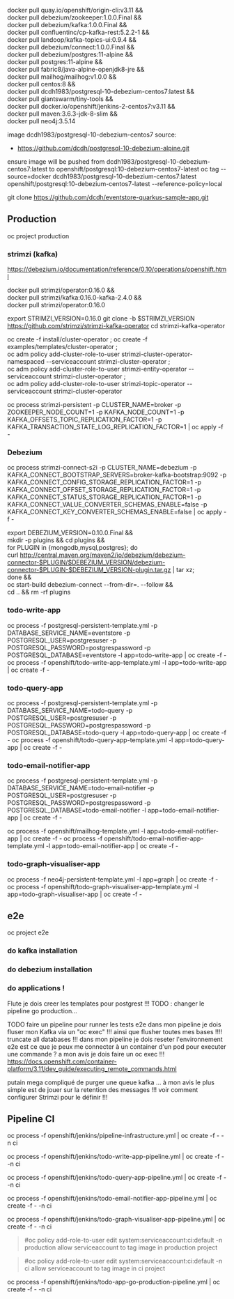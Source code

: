 docker pull quay.io/openshift/origin-cli:v3.11 && \
    docker pull debezium/zookeeper:1.0.0.Final && \
    docker pull debezium/kafka:1.0.0.Final && \
    docker pull confluentinc/cp-kafka-rest:5.2.2-1 && \
    docker pull landoop/kafka-topics-ui:0.9.4 && \
    docker pull debezium/connect:1.0.0.Final && \
    docker pull debezium/postgres:11-alpine && \
    docker pull postgres:11-alpine && \
    docker pull fabric8/java-alpine-openjdk8-jre && \
    docker pull mailhog/mailhog:v1.0.0 && \
    docker pull centos:8 && \
    docker pull dcdh1983/postgresql-10-debezium-centos7:latest && \
    docker pull giantswarm/tiny-tools && \
    docker pull docker.io/openshift/jenkins-2-centos7:v3.11 && \
    docker pull maven:3.6.3-jdk-8-slim && \
    docker pull neo4j:3.5.14

image dcdh1983/postgresql-10-debezium-centos7 source:
- https://github.com/dcdh/postgresql-10-debezium-alpine.git

ensure image will be pushed from dcdh1983/postgresql-10-debezium-centos7:latest to openshift/postgresql:10-debezium-centos7-latest
oc tag --source=docker dcdh1983/postgresql-10-debezium-centos7:latest openshift/postgresql:10-debezium-centos7-latest --reference-policy=local

git clone https://github.com/dcdh/eventstore-quarkus-sample-app.git

## Production

oc project production

### strimzi (kafka)

https://debezium.io/documentation/reference/0.10/operations/openshift.html

docker pull strimzi/operator:0.16.0 && \
    docker pull strimzi/kafka:0.16.0-kafka-2.4.0 && \
    docker pull strimzi/operator:0.16.0

export STRIMZI_VERSION=0.16.0
git clone -b $STRIMZI_VERSION https://github.com/strimzi/strimzi-kafka-operator
cd strimzi-kafka-operator

oc create -f install/cluster-operator ; oc create -f examples/templates/cluster-operator ; \
    oc adm policy add-cluster-role-to-user strimzi-cluster-operator-namespaced --serviceaccount strimzi-cluster-operator ; \
    oc adm policy add-cluster-role-to-user strimzi-entity-operator --serviceaccount strimzi-cluster-operator ; \
    oc adm policy add-cluster-role-to-user strimzi-topic-operator --serviceaccount strimzi-cluster-operator

oc process strimzi-persistent -p CLUSTER_NAME=broker -p ZOOKEEPER_NODE_COUNT=1 -p KAFKA_NODE_COUNT=1 -p KAFKA_OFFSETS_TOPIC_REPLICATION_FACTOR=1 -p KAFKA_TRANSACTION_STATE_LOG_REPLICATION_FACTOR=1 | oc apply -f -

### Debezium

oc process strimzi-connect-s2i -p CLUSTER_NAME=debezium -p KAFKA_CONNECT_BOOTSTRAP_SERVERS=broker-kafka-bootstrap:9092 -p KAFKA_CONNECT_CONFIG_STORAGE_REPLICATION_FACTOR=1 -p KAFKA_CONNECT_OFFSET_STORAGE_REPLICATION_FACTOR=1 -p KAFKA_CONNECT_STATUS_STORAGE_REPLICATION_FACTOR=1 -p KAFKA_CONNECT_VALUE_CONVERTER_SCHEMAS_ENABLE=false -p KAFKA_CONNECT_KEY_CONVERTER_SCHEMAS_ENABLE=false | oc apply -f -

export DEBEZIUM_VERSION=0.10.0.Final && \
mkdir -p plugins && cd plugins && \
for PLUGIN in {mongodb,mysql,postgres}; do \
    curl http://central.maven.org/maven2/io/debezium/debezium-connector-$PLUGIN/$DEBEZIUM_VERSION/debezium-connector-$PLUGIN-$DEBEZIUM_VERSION-plugin.tar.gz | tar xz; \
done && \
oc start-build debezium-connect --from-dir=. --follow && \
cd .. && rm -rf plugins

### todo-write-app

oc process -f postgresql-persistent-template.yml -p DATABASE_SERVICE_NAME=eventstore -p POSTGRESQL_USER=postgresuser -p POSTGRESQL_PASSWORD=postgrespassword -p POSTGRESQL_DATABASE=eventstore -l app=todo-write-app | oc create -f -
oc process -f openshift/todo-write-app-template.yml -l app=todo-write-app | oc create -f -

### todo-query-app

oc process -f postgresql-persistent-template.yml -p DATABASE_SERVICE_NAME=todo-query -p POSTGRESQL_USER=postgresuser -p POSTGRESQL_PASSWORD=postgrespassword -p POSTGRESQL_DATABASE=todo-query -l app=todo-query-app | oc create -f -
oc process -f openshift/todo-query-app-template.yml -l app=todo-query-app | oc create -f -

### todo-email-notifier-app

oc process -f postgresql-persistent-template.yml -p DATABASE_SERVICE_NAME=todo-email-notifier -p POSTGRESQL_USER=postgresuser -p POSTGRESQL_PASSWORD=postgrespassword -p POSTGRESQL_DATABASE=todo-email-notifier -l app=todo-email-notifier-app | oc create -f -

oc process -f openshift/mailhog-template.yml -l app=todo-email-notifier-app | oc create -f -
oc process -f openshift/todo-email-notifier-app-template.yml -l app=todo-email-notifier-app | oc create -f -

### todo-graph-visualiser-app

oc process -f neo4j-persistent-template.yml -l app=graph | oc create -f -
oc process -f openshift/todo-graph-visualiser-app-template.yml -l app=todo-graph-visualiser-app | oc create -f -

## e2e

oc project e2e

### do kafka installation

### do debezium installation

### do applications !
Flute je dois creer les templates pour postgrest !!!
TODO : changer le pipeline go production...

TODO faire un pipeline pour runner les tests e2e
dans mon pipeline je dois fluser mon Kafka via un "oc exec" !!! ainsi que flusher toutes mes bases !!!! truncate all databases !!!
dans mon pipeline je dois reseter l'environnement e2e
est ce que je peux me connecter à un container d'un pod pour executer une commande ? a mon avis je dois faire un oc exec !!!
https://docs.openshift.com/container-platform/3.11/dev_guide/executing_remote_commands.html

putain mega compliqué de purger une queue kafka ... à mon avis le plus simple est de jouer sur la retention des messages !!!
voir comment configurer Strimzi pour le définir !!!


## Pipeline CI

oc process -f openshift/jenkins/pipeline-infrastructure.yml | oc create -f - -n ci

oc process -f openshift/jenkins/todo-write-app-pipeline.yml | oc create -f - -n ci

oc process -f openshift/jenkins/todo-query-app-pipeline.yml | oc create -f - -n ci

oc process -f openshift/jenkins/todo-email-notifier-app-pipeline.yml | oc create -f - -n ci

oc process -f openshift/jenkins/todo-graph-visualiser-app-pipeline.yml | oc create -f - -n ci

> #oc policy add-role-to-user edit system:serviceaccount:ci:default -n production
> allow serviceaccount to tag image in production project

> #oc policy add-role-to-user edit system:serviceaccount:ci:default -n ci
> allow serviceaccount to tag image in ci project

oc process -f openshift/jenkins/todo-app-go-production-pipeline.yml | oc create -f - -n ci
